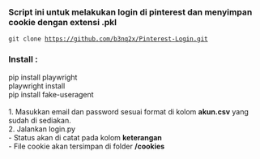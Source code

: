<h3>Script ini untuk melakukan login di pinterest dan menyimpan cookie dengan extensi .pkl</h3>

<code>git clone https://github.com/b3nq2x/Pinterest-Login.git</code>

<h3>Install :</h3>
pip install playwright<br>
playwright install<br>
pip install fake-useragent<br>
<br>
1. Masukkan email dan password sesuai format di kolom <b>akun.csv</b> yang sudah di sediakan.<br>
2. Jalankan login.py<br>
    - Status akan di catat pada kolom <b>keterangan</b><br>
    - File cookie akan tersimpan di folder <b>/cookies</b>